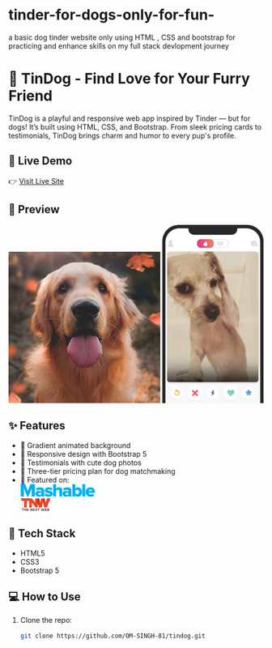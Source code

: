 # tinder-for-dogs-only-for-fun-
a basic dog tinder website only using HTML , CSS and bootstrap for practicing and enhance skills on my full stack  devlopment journey
# 🐶 TinDog - Find Love for Your Furry Friend

TinDog is a playful and responsive web app inspired by Tinder — but for dogs! It’s built using HTML, CSS, and Bootstrap. From sleek pricing cards to testimonials, TinDog brings charm and humor to every pup's profile.

## 🔗 Live Demo
👉 [Visit Live Site](https://om-singh-81.github.io/DICEE-THE-DECIDER/)

## 📸 Preview

![Dog Hero](./images/dog-img.jpg)
<img src="./images/iphone.png" width="200" alt="TinDog App Preview"/>

## ✨ Features

- 🎨 Gradient animated background
- 📱 Responsive design with Bootstrap 5
- 💬 Testimonials with cute dog photos
- 💸 Three-tier pricing plan for dog matchmaking
- 📰 Featured on:  
  <img src="./images/mashable.png" height="25" alt="Mashable Logo"/>  
  <img src="./images/tnw.png" height="25" alt="TNW Logo"/>

## 📂 Tech Stack

- HTML5
- CSS3
- Bootstrap 5

## 💻 How to Use

1. Clone the repo:
   ```bash
   git clone https://github.com/OM-SINGH-81/tindog.git

